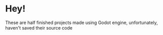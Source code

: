 # Hey!
These are half finished projects made using Godot engine, unfortunately, haven't saved their source code
